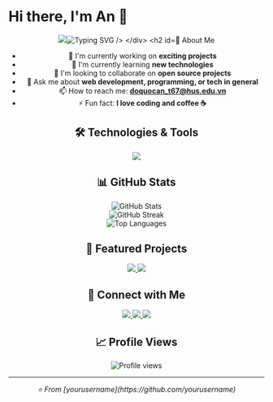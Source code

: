 # Hi there, I'm An 👋

<div align="center">
  <img src="https://git.io/typing-svg"><img src="https://readme-typing-svg.herokuapp.com?font=Fira+Code&pause=1000&width=435&lines=Data+Scientist;Open+Source+Enthusiast;Always+Learning+New+Things+" alt="Typing SVG />
</div>

## 🚀 About Me

- 🔭 I'm currently working on **exciting projects**
- 🌱 I'm currently learning **new technologies**
- 👯 I'm looking to collaborate on **open source projects**
- 💬 Ask me about **web development, programming, or tech in general**
- 📫 How to reach me: **doquocan_t67@hus.edu.vn**
- ⚡ Fun fact: **I love coding and coffee ☕**

## 🛠️ Technologies & Tools

<div align="center">
  <img src="https://skillicons.dev/icons?i=js,html,css,react,nodejs,python,git,github,vscode,docker" />
</div>

## 📊 GitHub Stats

<div align="center">
  <img src="https://github-readme-stats.vercel.app/api?username=yourusername&show_icons=true&theme=radical" alt="GitHub Stats" />
</div>

<div align="center">
  <img src="https://github-readme-streak-stats.herokuapp.com/?user=yourusername&theme=radical" alt="GitHub Streak" />
</div>

<div align="center">
  <img src="https://github-readme-stats.vercel.app/api/top-langs/?username=yourusername&layout=compact&theme=radical" alt="Top Languages" />
</div>

## 🌟 Featured Projects

<div align="center">
  <a href="https://github.com/yourusername/project1">
    <img src="https://github-readme-stats.vercel.app/api/pin/?username=yourusername&repo=project1&theme=radical" />
  </a>
  <a href="https://github.com/yourusername/project2">
    <img src="https://github-readme-stats.vercel.app/api/pin/?username=yourusername&repo=project2&theme=radical" />
  </a>
</div>

## 🤝 Connect with Me

<div align="center">
  <a href="https://linkedin.com/in/yourprofile">
    <img src="https://img.shields.io/badge/LinkedIn-0077B5?style=for-the-badge&logo=linkedin&logoColor=white" />
  </a>
  <a href="https://twitter.com/yourhandle">
    <img src="https://img.shields.io/badge/Twitter-1DA1F2?style=for-the-badge&logo=twitter&logoColor=white" />
  </a>
  <a href="mailto:your.email@example.com">
    <img src="https://img.shields.io/badge/Email-D14836?style=for-the-badge&logo=gmail&logoColor=white" />
  </a>
</div>

## 📈 Profile Views

<div align="center">
  <img src="https://komarev.com/ghpvc/?username=yourusername&color=blueviolet&style=flat-square" alt="Profile views" />
</div>

---

<div align="center">
  <i>⭐️ From [yourusername](https://github.com/yourusername)</i>
</div>